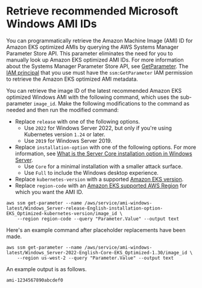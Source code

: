 # Retrieve recommended Microsoft Windows AMI IDs<a name="retrieve-windows-ami-id"></a>

You can programmatically retrieve the Amazon Machine Image \(AMI\) ID for Amazon EKS optimized AMIs by querying the AWS Systems Manager Parameter Store API\. This parameter eliminates the need for you to manually look up Amazon EKS optimized AMI IDs\. For more information about the Systems Manager Parameter Store API, see [GetParameter](https://docs.aws.amazon.com/systems-manager/latest/APIReference/API_GetParameter.html)\. The [IAM principal](https://docs.aws.amazon.com/IAM/latest/UserGuide/id_roles.html#iam-term-principal) that you use must have the `ssm:GetParameter` IAM permission to retrieve the Amazon EKS optimized AMI metadata\.

You can retrieve the image ID of the latest recommended Amazon EKS optimized Windows AMI with the following command, which uses the sub\-parameter `image_id`\. Make the following modifications to the command as needed and then run the modified command:
+ Replace `release` with one of the following options\.
  + Use `2022` for Windows Server 2022, but only if you're using Kubernetes version `1.24` or later\.
  + Use `2019` for Windows Server 2019\.
+ Replace `installation-option` with one of the following options\. For more information, see [What is the Server Core installation option in Windows Server](https://learn.microsoft.com/en-us/windows-server/administration/server-core/what-is-server-core)\.
  + Use `Core` for a minimal installation with a smaller attack surface\.
  + Use `Full` to include the Windows desktop experience\.
+ Replace `kubernetes-version` with a supported [Amazon EKS version](platform-versions.md)\.
+ Replace `region-code` with an [Amazon EKS supported AWS Region](https://docs.aws.amazon.com/general/latest/gr/eks.html) for which you want the AMI ID\.

```
aws ssm get-parameter --name /aws/service/ami-windows-latest/Windows_Server-release-English-installation-option-EKS_Optimized-kubernetes-version/image_id \
    --region region-code --query "Parameter.Value" --output text
```

Here's an example command after placeholder replacements have been made\.

```
aws ssm get-parameter --name /aws/service/ami-windows-latest/Windows_Server-2022-English-Core-EKS_Optimized-1.30/image_id \
    --region us-west-2 --query "Parameter.Value" --output text
```

An example output is as follows\.

```
ami-1234567890abcdef0
```